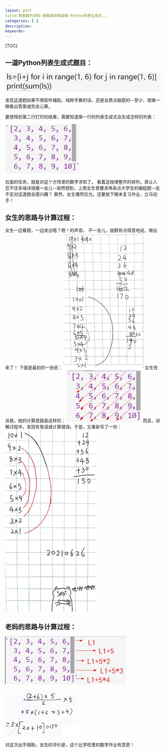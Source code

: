 ```yaml
---
layout: post
title:等差数列求和-横看成岭侧成峰-Python列表生成式... 
categories: [ ]
description: 
keywords:  
---
```


[TOC]


## 一道Python列表生成式题目：
![下面的程序运行后，会输出什么？](vx_images/2762417136350.png)

发现这道题如果不用软件辅助，纯粹手撕的话，还是会费点脑筋的--至少，很难一眼看出答案或完全心算。

要想得到第二行打印的结果，需要知道第一行的列表生成式会生成怎样的列表：

![第一行代码会生成这样一个数列方阵：](vx_images/1975815139795.png)

后面的任务，就是对这个方阵里的数字求和了。
看着这规律整齐的排列，真让人忍不住多端详琢磨一会儿--突然想到，上周女生曾要求再来点大学生的编程题--说不定对这道题会感兴趣？
果然，女生慨然应允。还要放下期末复习作业，立马动手！


## 女生的思路与计算过程：

女生一边看题，一边发出嗯？嗯！的声音。
不一会儿，就颇有点得意地说，做出来了！
下面是最初的一张纸：
![女生计算过程-有差错](vx_images/1783309126960.png)
女生告诉我，她的计算思路是这样的：
![女生的计算思路：](vx_images/636335132104.png)
而且，讲解过程中，发现有笔误或计算错误。于是，又重新写了一份：
![女生订正后的计算过程](vx_images/320911147126.png)

## 老妈的思路与计算过程：

![老妈的思路：](vx_images/5715137149984.png)

![老妈的计算过程](vx_images/3960307139093.png)

对这次出手相助，女生的评价是，这个比学校里的数学作业有意思！